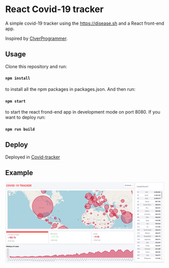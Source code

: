 # React Covid-19 tracker

A simple covid-19 tracker using the https://disease.sh and a React front-end app.

Inspired by [ClverProgrammer](https://www.youtube.com/watch?v=cF3pIMJUZxM).

## Usage

Clone this repository and run:

#### `npm install`

to install all the npm packages in packages.json. And then run:

#### `npm start`

to start the react frond-end app in development mode on port 8080.
If you want to deploy run:

#### `npm run build`

## Deploy

Deployed in [Covid-tracker](http://piserver.ddns.net:8080/react-covid-track)

## Example

<p align="center">
    <img src="example.png"/> 
</p>
